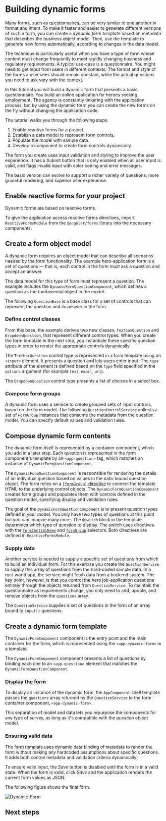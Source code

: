 # Building dynamic forms

Many forms, such as questionnaires, can be very similar to one another in format and intent.
To make it faster and easier to generate different versions of such a form, you can create a _dynamic form template_ based on metadata that describes the business object model.
Then, use the template to generate new forms automatically, according to changes in the data model.

The technique is particularly useful when you have a type of form whose content must change frequently to meet rapidly changing business and regulatory requirements.
A typical use-case is a questionnaire.
You might need to get input from users in different contexts.
The format and style of the forms a user sees should remain constant, while the actual questions you need to ask vary with the context.

In this tutorial you will build a dynamic form that presents a basic questionnaire.
You build an online application for heroes seeking employment.
The agency is constantly tinkering with the application process, but by using the dynamic form
you can create the new forms on the fly without changing the application code.

The tutorial walks you through the following steps.

1. Enable reactive forms for a project.
1. Establish a data model to represent form controls.
1. Populate the model with sample data.
1. Develop a component to create form controls dynamically.

The form you create uses input validation and styling to improve the user experience.
It has a Submit button that is only enabled when all user input is valid, and flags invalid input with color coding and error messages.

The basic version can evolve to support a richer variety of questions, more graceful rendering, and superior user experience.

## Enable reactive forms for your project

Dynamic forms are based on reactive forms.

To give the application access reactive forms directives, import `ReactiveFormsModule` from the `@angular/forms` library into the necessary components.

<docs-code-multifile>
    <docs-code header="dynamic-form.component.ts" path="adev/src/content/examples/dynamic-form/src/app/dynamic-form.component.ts"/>
    <docs-code header="dynamic-form-question.component.ts" path="adev/src/content/examples/dynamic-form/src/app/dynamic-form-question.component.ts"/>
</docs-code-multifile>

## Create a form object model

A dynamic form requires an object model that can describe all scenarios needed by the form functionality.
The example hero-application form is a set of questions — that is, each control in the form must ask a question and accept an answer.

The data model for this type of form must represent a question.
The example includes the `DynamicFormQuestionComponent`, which defines a question as the fundamental object in the model.

The following `QuestionBase` is a base class for a set of controls that can represent the question and its answer in the form.

<docs-code header="src/app/question-base.ts" path="adev/src/content/examples/dynamic-form/src/app/question-base.ts"/>

### Define control classes

From this base, the example derives two new classes, `TextboxQuestion` and `DropdownQuestion`, that represent different control types.
When you create the form template in the next step, you instantiate these specific question types in order to render the appropriate controls dynamically.

The `TextboxQuestion` control type is represented in a form template using an `<input>` element. It presents a question and lets users enter input. The `type` attribute of the element is defined based on the `type` field specified in the `options` argument (for example `text`, `email`, `url`).

<docs-code header="question-textbox.ts" path="adev/src/content/examples/dynamic-form/src/app/question-textbox.ts"/>

The `DropdownQuestion` control type presents a list of choices in a select box.

 <docs-code header="question-dropdown.ts" path="adev/src/content/examples/dynamic-form/src/app/question-dropdown.ts"/>

### Compose form groups

A dynamic form uses a service to create grouped sets of input controls, based on the form model.
The following `QuestionControlService` collects a set of `FormGroup` instances that consume the metadata from the question model.
You can specify default values and validation rules.

<docs-code header="src/app/question-control.service.ts" path="adev/src/content/examples/dynamic-form/src/app/question-control.service.ts"/>

## Compose dynamic form contents

The dynamic form itself is represented by a container component, which you add in a later step.
Each question is represented in the form component's template by an `<app-question>` tag, which matches an instance of `DynamicFormQuestionComponent`.

The `DynamicFormQuestionComponent` is responsible for rendering the details of an individual question based on values in the data-bound question object.
The form relies on a [`[formGroup]` directive](api/forms/FormGroupDirective "API reference") to connect the template HTML to the underlying control objects.
The `DynamicFormQuestionComponent` creates form groups and populates them with controls defined in the question model, specifying display and validation rules.

<docs-code-multifile>
  <docs-code header="dynamic-form-question.component.html" path="adev/src/content/examples/dynamic-form/src/app/dynamic-form-question.component.html"/>
  <docs-code header="dynamic-form-question.component.ts" path="adev/src/content/examples/dynamic-form/src/app/dynamic-form-question.component.ts"/>
</docs-code-multifile>

The goal of the `DynamicFormQuestionComponent` is to present question types defined in your model.
You only have two types of questions at this point but you can imagine many more.
The `@switch` block in the template determines which type of question to display.
The switch uses directives with the [`formControlName`](api/forms/FormControlName "FormControlName directive API reference") and [`formGroup`](api/forms/FormGroupDirective "FormGroupDirective API reference") selectors.
Both directives are defined in `ReactiveFormsModule`.

### Supply data

Another service is needed to supply a specific set of questions from which to build an individual form.
For this exercise you create the `QuestionService` to supply this array of questions from the hard-coded sample data.
In a real-world app, the service might fetch data from a backend system.
The key point, however, is that you control the hero job-application questions entirely through the objects returned from `QuestionService`.
To maintain the questionnaire as requirements change, you only need to add, update, and remove objects from the `questions` array.

The `QuestionService` supplies a set of questions in the form of an array bound to `input()` questions.

<docs-code header="src/app/question.service.ts" path="adev/src/content/examples/dynamic-form/src/app/question.service.ts"/>

## Create a dynamic form template

The `DynamicFormComponent` component is the entry point and the main container for the form, which is represented using the `<app-dynamic-form>` in a template.

The `DynamicFormComponent` component presents a list of questions by binding each one to an `<app-question>` element that matches the `DynamicFormQuestionComponent`.

<docs-code-multifile>
    <docs-code header="dynamic-form.component.html" path="adev/src/content/examples/dynamic-form/src/app/dynamic-form.component.html"/>
    <docs-code header="dynamic-form.component.ts" path="adev/src/content/examples/dynamic-form/src/app/dynamic-form.component.ts"/>
</docs-code-multifile>

### Display the form

To display an instance of the dynamic form, the `AppComponent` shell template passes the `questions` array returned by the `QuestionService` to the form container component, `<app-dynamic-form>`.

<docs-code header="app.component.ts" path="adev/src/content/examples/dynamic-form/src/app/app.component.ts"/>

This separation of model and data lets you repurpose the components for any type of survey, as long as it's compatible with the _question_ object model.

### Ensuring valid data

The form template uses dynamic data binding of metadata to render the form without making any hardcoded assumptions about specific questions.
It adds both control metadata and validation criteria dynamically.

To ensure valid input, the _Save_ button is disabled until the form is in a valid state.
When the form is valid, click _Save_ and the application renders the current form values as JSON.

The following figure shows the final form.

<img alt="Dynamic-Form" src="assets/images/guide/dynamic-form/dynamic-form.png">

## Next steps

<docs-pill-row>
  <docs-pill title="Validating form input" href="guide/forms/reactive-forms#validating-form-input" />
  <docs-pill title="Form validation guide" href="guide/forms/form-validation" />
</docs-pill-row>
